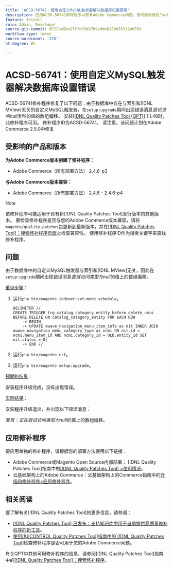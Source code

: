 ```yaml
---
title: 'ACSD-56741：使用自定义MySQL触发器解决数据库设置错误'
description: 应用ACSD-56741修补程序以修复Adobe Commerce问题，该问题导致在“setup：upgrade”期间出现错误消息*尝试访问null类型的值上的阵列偏移*，这是因为数据库中存在与索引和 [!DNL MView]无关的自定义MySQL触发器。
feature: Install
role: Admin, Developer
source-git-commit: d722ba5ba25ffc03d87b9eddeb2830353124055d
workflow-type: tm+mt
source-wordcount: '378'
ht-degree: 0%

---
```


# ACSD-56741：使用自定义MySQL触发器解决数据库设置错误

ACSD-56741修补程序修复了以下问题：由于数据库中存在与索引和[!DNL MView]无关的自定义MySQL触发器，在`setup:upgrade`期间出现错误消息&#x200B;*尝试访问null*&#x200B;类型的值的数组偏移。 安装[[!DNL Quality Patches Tool (QPT)]](https://experienceleague.adobe.com/en/docs/commerce-knowledge-base/kb/announcements/commerce-announcements/magento-quality-patches-released-new-tool-to-self-serve-quality-patches) 1.1.48时，此修补程序可用。 修补程序ID为ACSD-56741。 请注意，该问题计划在Adobe Commerce 2.5.0中修复

## 受影响的产品和版本

**为Adobe Commerce版本创建了修补程序：**

* Adobe Commerce（所有部署方法） 2.4.6-p3

**与Adobe Commerce版本兼容：**

* Adobe Commerce（所有部署方法） 2.4.6 - 2.4.6-p4

>[!NOTE]
>
>该修补程序可能适用于具有新[!DNL Quality Patches Tool]发行版本的其他版本。 要检查修补程序是否与您的Adobe Commerce版本兼容，请将`magento/quality-patches`包更新到最新版本，并在[[!DNL Quality Patches Tool]：搜索修补程序页面](https://experienceleague.adobe.com/tools/commerce-quality-patches/index.html)上检查兼容性。 使用修补程序ID作为搜索关键字来查找修补程序。

## 问题

由于数据库中的自定义MySQL触发器与索引和[!DNL MView]无关，因此在`setup:upgrade`期间出现错误消息&#x200B;*尝试访问类型为null*&#x200B;的值上的数组偏移。

<u>重现步骤</u>：

1. 运行`php bin/magento indexer:set-mode schedule`。

   ```
   DELIMITER //
   CREATE TRIGGER trg_catalog_category_entity_before_delete_umis BEFORE DELETE ON catalog_category_entity FOR EACH ROW
       -> BEGIN
       -> UPDATE ewave_navigation_menu_item_info as nit INNER JOIN ewave_navigation_menu_category_type as ncmi ON nit.id = ncmi.menu_item_id AND ncmi.category_id = OLD.entity_id SET nit.status = 0;
       -> END //
   ```

1. 运行`php bin/magento c:f`。
1. 运行`php bin/magento setup:upgrade`。

<u>预期的结果</u>：

安装程序升级完成，没有出现错误。

<u>实际结果</u>：

安装程序升级退出，并出现以下错误消息：

*警告：正在尝试访问类型为null*&#x200B;的值上的数组偏移。

## 应用修补程序

要应用单独的修补程序，请根据您的部署方法使用以下链接：

* Adobe Commerce或Magento Open Source内部部署： [!DNL Quality Patches Tool]指南中的[[!DNL Quality Patches Tool] >使用情况](https://experienceleague.adobe.com/docs/commerce-operations/tools/quality-patches-tool/usage.html)。
* 云基础架构上的Adobe Commerce：云基础架构上的Commerce指南中的[升级和修补程序>应用修补程序](https://experienceleague.adobe.com/docs/commerce-cloud-service/user-guide/develop/upgrade/apply-patches.html)。

## 相关阅读

要了解有关[!DNL Quality Patches Tool]的更多信息，请参阅：

* [[!DNL Quality Patches Tool] 已发布：支持知识库中用于自助提供高质量修补程序的新工具](https://experienceleague.adobe.com/en/docs/commerce-knowledge-base/kb/announcements/commerce-announcements/magento-quality-patches-released-new-tool-to-self-serve-quality-patches)。
* [使用[!UICONTROL Quality Patches Tool]指南中的 [!DNL Quality Patches Tool]](/help/tools/quality-patches-tool/patches-available-in-qpt/check-patch-for-magento-issue-with-magento-quality-patches.md)检查修补程序是否可用于您的Adobe Commerce问题。


有关QPT中其他可用修补程序的信息，请参阅[!DNL Quality Patches Tool]指南中的[[!DNL Quality Patches Tool]：搜索修补程序](https://experienceleague.adobe.com/tools/commerce-quality-patches/index.html)。
